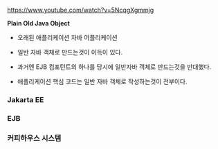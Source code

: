 https://www.youtube.com/watch?v=5NcqgXgmmjg


**Plain Old Java Object**
- 오래된 애플리케이션 자바 어플리케이션
- 일반 자바 객체로 만드는것이 이득이 있다.
  
- 과거엔 EJB 컴포턴트의 하나를 당시에 일반자바 객체로 만드는것을 반대했다.
- 애플리케이션 핵심 코드는 일반 자바 객체로 작성하는것이 전부이다.



### Jakarta EE

### EJB

### 커피하우스 시스템
